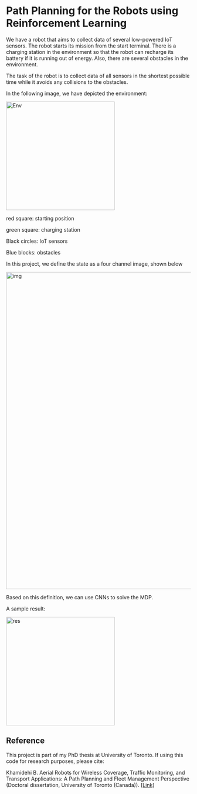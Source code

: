 # Path Planning for the Robots using Reinforcement Learning

We have a robot that aims to collect data of several low-powered IoT sensors. The robot starts its mission from the start terminal. There is a charging station in the environment so that the robot can recharge its battery if it is running out of energy. Also, there are several obstacles in the environment. 

The task of the robot is to collect data of all sensors in the shortest possible time while it avoids any collisions to the obstacles.


In the following image, we have depicted the environment:


<img width="296" alt="Env" src="https://user-images.githubusercontent.com/37718565/167018071-d82d1445-17e9-4b01-9604-d7c2339bbd8e.png">

red square: starting position

green square: charging station

Black circles: IoT sensors

Blue blocks: obstacles


In this project, we define the state as a four channel image, shown below

<img width="865" alt="img" src="https://user-images.githubusercontent.com/37718565/167021810-200d8550-21e6-4540-ab24-c8fac41e23ef.png">

Based on this definition, we can use CNNs to solve the MDP. 








A sample result:


<img width="296" alt="res" src="https://user-images.githubusercontent.com/37718565/167018611-38facc53-ab32-42f8-99b9-014151581baa.png">



## Reference

This project is part of my PhD thesis at University of Toronto. If using this code for research purposes, please cite:

Khamidehi B. Aerial Robots for Wireless Coverage, Traffic Monitoring, and Transport Applications: A Path Planning and Fleet Management Perspective (Doctoral dissertation, University of Toronto (Canada)). [[Link]](https://www.proquest.com/openview/254c7d1708540fec5e9c8f8a62f541a5/1?pq-origsite=gscholar&cbl=18750&diss=y)
